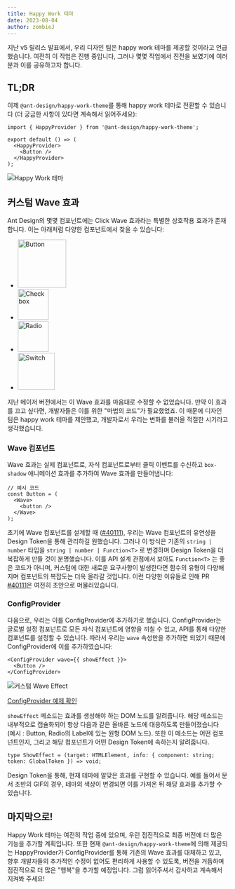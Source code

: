 ```yaml
---
title: Happy Work 테마
date: 2023-08-04
author: zombieJ
---
```


<!-- Release = 릴리스 (한국어 내에서 발음 그대로 음차하여 사용하는 경우가 더 많다고 판단됨) -->

지난 v5 릴리스 발표에서, 우리 디자인 팀은 happy work 테마를 제공할 것이라고 언급했습니다. 여전히 이 작업은 진행 중입니다, 그러나 몇몇 작업에서 진전을 보였기에 여러분과 이를 공유하고자 합니다.

## TL;DR

<!-- 실제로는 Theme Effect (테마라고 번역하는 것이 더 와닿을 것이라고 생각하여 이렇게 번역함) -->

이제 `@ant-design/happy-work-theme`를 통해 happy work 테마로 전환할 수 있습니다 (더 궁금한 사항이 있다면 계속해서 읽어주세요):

```tsx
import { HappyProvider } from '@ant-design/happy-work-theme';

export default () => (
  <HappyProvider>
    <Button />
  </HappyProvider>
);
```

![Happy Work 테마](https://github.com/react-component/picker/assets/5378891/3c54ef05-5448-4619-b492-b5328c032c52)

<!-- Customize를 어떻게 번역할 것인가 (사용자 정의? 커스텀? ) -->

## 커스텀 Wave 효과

<!-- 클릭 Wave ? Click Wave 효과 ??? 하나의 고유 명사? 같은 거라고 생각해서 Click Wave로 번역함 -->
<!-- 또한 아래와 같이 다양한 컴포넌트에서 .. 라는 표현은 없으나 실제 의미를 더욱 강조하기 위해서 해당 표현을 사용하였음 -->

Ant Design의 몇몇 컴포넌트에는 Click Wave 효과라는 특별한 상호작용 효과가 존재합니다. 이는 아래처럼 다양한 컴포넌트에서 찾을 수 있습니다:

- <img alt="Button" height="110" src="https://github.com/react-component/picker/assets/5378891/60aaad50-cfd5-4c1f-b91f-0be217877f3f" />
- <img alt="Checkbox" height="70" src="https://github.com/react-component/picker/assets/5378891/f7d64d64-29db-4c9c-a0d6-de8b36a31d48" />
- <img alt="Radio" height="70" src="https://github.com/react-component/picker/assets/5378891/9f4edaa8-26f7-468c-bcf3-1ce80163bf0e" />
- <img alt="Switch" height="84" src="https://github.com/react-component/picker/assets/5378891/16abcee6-32d0-4075-bc4c-440d8aade067" />

지난 메이저 버전에서는 이 Wave 효과를 마음대로 수정할 수 없었습니다. 만약 이 효과를 끄고 싶다면, 개발자들은 이를 위한 "마법의 코드"가 필요했었죠. 이 때문에 디자인 팀은 happy work 테마를 제안했고, 개발자로서 우리는 변화를 불러올 적절한 시기라고 생각했습니다.

### Wave 컴포넌트

<!-- 실제 문장의 구조와는 다르지만, 이해의 편의성과 문맥을 살리기 위하여 문장의 구조를 조금 다르게 번역하였음. -->

Wave 효과는 실제 컴포넌트로, 자식 컴포넌트로부터 클릭 이벤트를 수신하고 `box-shadow` 애니메이션 효과를 추가하여 Wave 효과를 만들어냅니다:

```tsx
// 예시 코드
const Button = (
  <Wave>
    <button />
  </Wave>
);
```

<!-- Design Token을 번역할 것인가? -->
<!-- 의미를 더 살리기 위해서 표현과 문장 구조를 변경함 (이해를 돕기 위해서 생략된 단어를 다시 추가했다) -->
<!-- Wave Customization Ability를 Wave 컴포넌트의 유연성으로 번역하였음 (괜찮은걸까?) -->

초기에 Wave 컴포넌트를 설계할 때 ([#40111](https://github.com/ant-design/ant-design/pull/40111)), 우리는 Wave 컴포넌트의 유연성을 Design Token을 통해 관리하길 원했습니다. 그러나 이 방식은 기존의 `string | number` 타입을 `string | number | Function<T>` 로 변경하며 Design Token을 더 복잡하게 만들 것이 분명했습니다. 이를 API 설계 관점에서 보아도 `Function<T>` 는 좋은 코드가 아니며, 커스텀에 대한 새로운 요구사항이 발생한다면 함수의 유형이 다양해지며 컴포넌트의 복잡도는 더욱 올라갈 것입니다. 이런 다양한 이유들로 인해 PR [#40111](https://github.com/ant-design/ant-design/pull/40111)은 여전히 초안으로 머물러있습니다.

### ConfigProvider

<!-- 표현을 너무 축약했다고 생각해서, 문장을 추가적으로 넣었다. -->

다음으로, 우리는 이를 ConfigProvider에 추가하기로 했습니다. ConfigProvider는 글로벌 설정 컴포넌트로 모든 자식 컴포넌트에 영향을 끼칠 수 있고, API를 통해 다양한 컴포넌트를 설정할 수 있습니다. 따라서 우리는 `wave` 속성만을 추가하면 되었기 때문에 ConfigProvider에 이를 추가하였습니다:

```tsx
<ConfigProvider wave={{ showEffect }}>
  <Button />
</ConfigProvider>
```

![커스텀 Wave Effect](https://github.com/react-component/picker/assets/5378891/425094d8-8767-4a53-85fb-5b13b888f2c4)

[ConfigProvider 예제 확인](/components/config-provider#config-provider-demo-wave)

`showEffect` 메소드는 효과를 생성해야 하는 DOM 노드를 알려줍니다. 해당 메소드는 내부적으로 캡슐화되어 항상 다음과 같은 올바른 노드에 대응하도록 만들어졌습니다 (예시 : Button, Radio의 Label에 있는 원형 DOM 노드). 또한 이 메소드는 어떤 컴포넌트인지, 그리고 해당 컴포넌트가 어떤 Design Token에 속하는지 알려줍니다.

```tsx
type ShowEffect = (target: HTMLElement, info: { component: string; token: GlobalToken }) => void;
```

Design Token을 통해, 현재 테마에 알맞은 효과를 구현할 수 있습니다. 예를 들어서 문서 초반의 GIF의 경우, 테마의 색상이 변경되면 이를 가져온 뒤 해당 효과를 추가할 수 있습니다.

## 마지막으로!

Happy Work 테마는 여전히 작업 중에 있으며, 우린 점진적으로 최종 버전에 더 많은 기능을 추가할 계획입니다. 또한 현재 `@ant-design/happy-work-theme`에 의해 제공되는 HappyProvider가 ConfigProvider를 통해 기존의 Wave 효과를 대체하고 있고, 향후 개발자들의 추가적인 수정이 없어도 편리하게 사용할 수 있도록, 버전을 거듭하며 점진적으로 더 많은 "행복"을 추가할 예정입니다. 그럼 읽어주셔서 감사하고 계속해서 지켜봐 주세요!

